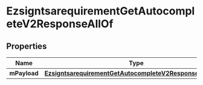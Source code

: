 

# EzsigntsarequirementGetAutocompleteV2ResponseAllOf


## Properties

| Name | Type | Description | Notes |
|------------ | ------------- | ------------- | -------------|
|**mPayload** | [**EzsigntsarequirementGetAutocompleteV2ResponseMPayload**](EzsigntsarequirementGetAutocompleteV2ResponseMPayload.md) |  |  |



